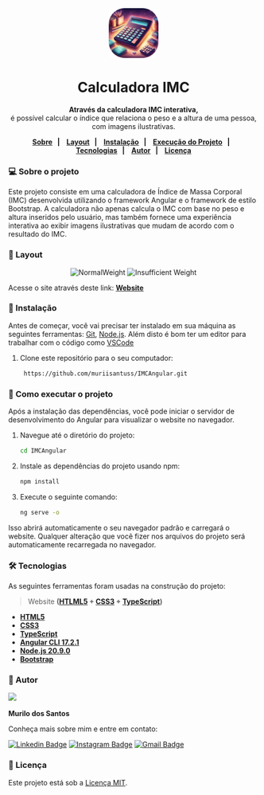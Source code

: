 <div align="center">
  <div>
      <img style="width:100px; border-radius: 0.5rem;" src="./src/favicon.ico" alt="cvGift">
  </div>
  <h1>Calculadora IMC</h1>
  <p>
  <strong>Através da calculadora IMC interativa,</strong>
  <br>
    é possível calcular o índice que relaciona o peso e a altura de uma pessoa, com imagens ilustrativas. </p>
</div>

<p align="center">
  
  <strong>
  <a href="#-sobre-o-projeto">Sobre</a>&nbsp;&nbsp;&nbsp;|&nbsp;&nbsp;&nbsp;
  <a href="#-layout">Layout</a>&nbsp;&nbsp;&nbsp;|&nbsp;&nbsp;&nbsp;
  <a href="#-instalação">Instalação</a>&nbsp;&nbsp;&nbsp;|&nbsp;&nbsp;&nbsp;
  <a href="#-como-executar-o-projeto">Execução do Projeto</a>&nbsp;&nbsp;&nbsp;|&nbsp;&nbsp;&nbsp;
  <a href="#-tecnologias">Tecnologias</a>&nbsp;&nbsp;&nbsp;|&nbsp;&nbsp;&nbsp;
  <a href="#-autor">Autor</a>&nbsp;&nbsp;&nbsp;|&nbsp;&nbsp;&nbsp;
  <a href="#-licença">Licença</a>
    </strong>
</p>

### 💻 Sobre o projeto

Este projeto consiste em uma calculadora de Índice de Massa Corporal (IMC) desenvolvida utilizando o framework Angular 
e o framework de estilo Bootstrap. A calculadora não apenas calcula o IMC com base no peso e altura inseridos pelo usuário,
mas também fornece uma experiência interativa ao exibir imagens ilustrativas que mudam de acordo com o resultado do IMC.


### 📱 Layout
<p align="center">
<img src="https://github.com/muriisantuss/IMCAngular/assets/151096774/ca73aa8a-84af-4bb3-a633-a6cf4c7a70f1" alt="NormalWeight" min-width="100px" max-width="300px" width="300px"/>
<img src="https://github.com/muriisantuss/IMCAngular/assets/151096774/599765fd-1665-4b97-b782-9c84aff5dc3d" alt="Insufficient Weight" min-width="100px" max-width="300px" width="300px"/>
</p
  
   
   Acesse o site através deste link:  **[Website](https://imc-angular-rosy.vercel.app/)**



### 🔧 Instalação
Antes de começar, você vai precisar ter instalado em sua máquina as seguintes ferramentas:
[Git](https://git-scm.com), [Node.js](https://nodejs.org/en/).
Além disto é bom ter um editor para trabalhar com o código como [VSCode](https://code.visualstudio.com/)

1. Clone este repositório para o seu computador:
   
   ```bash
    https://github.com/muriisantuss/IMCAngular.git
   ```

### 🎲 Como executar o projeto

Após a instalação das dependências, você pode iniciar o servidor de desenvolvimento do Angular para visualizar o website no navegador.

1. Navegue até o diretório do projeto:
   ```bash
   cd IMCAngular
   ```
2. Instale as dependências do projeto usando npm:

   ```bash
   npm install
   ```

3. Execute o seguinte comando:
   ```bash
   ng serve -o
   ```

Isso abrirá automaticamente o seu navegador padrão e carregará o website. Qualquer alteração que você fizer nos arquivos do projeto será automaticamente recarregada no navegador.

### 🛠 Tecnologias

As seguintes ferramentas foram usadas na construção do projeto:
 > Website **([HTLML5](https://html.com/) + [CSS3](https://w3.org/Style/CSS/Overview.en.html) + [TypeScript](https://www.typescriptlang.org/))**

- **[HTML5](https://html.com/)**
- **[CSS3](https://w3.org/Style/CSS/Overview.en.html)**
- **[TypeScript](https://www.typescriptlang.org/)**
- **[Angular CLI 17.2.1](https://angular.io/)**
- **[Node.js 20.9.0](https://nodejs.org/en)**
- **[Bootstrap](https://ng-bootstrap.github.io/#/home)**

### 📖 Autor

<div style="overflow: hidden;">
  <a  href="https://github.com/muriisantuss">
    <img src="https://avatars.githubusercontent.com/u/151096774?s=400&u=96947794658090cecc9096c64b632e53dc5f63ee&v=4" width="130px"/>
</a> 
    <br />

**Murilo dos Santos**

Conheça mais sobre mim e entre em contato:

[![Linkedin Badge](https://img.shields.io/badge/Muriii-0077B5?style=for-the-badge&logo=linkedin&logoColor=whit)](https://www.linkedin.com/in/muriii/)
[![Instagram Badge](https://img.shields.io/badge/@Santuuss_-E4405F?style=for-the-badge&logo=instagram&logoColor=white)](https://www.instagram.com/santuuss_/) 
[![Gmail Badge](https://img.shields.io/badge/Gmail-D14836?style=for-the-badge&logo=gmail&logoColor=white)](mailto:muriisantuss@gmail.com)

### 📄 Licença

Este projeto está sob a [Licença MIT](https://opensource.org/licenses/MIT).
